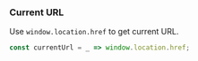 ### Current URL

Use `window.location.href` to get current URL.

```js
const currentUrl = _ => window.location.href;
```
